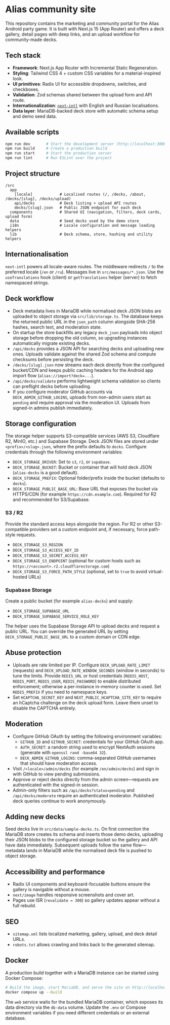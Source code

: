# Alias community site

This repository contains the marketing and community portal for the Alias Android party game. It is built with Next.js 15 (App Router) and offers a deck gallery, detail pages with deep links, and an upload workflow for community-made decks.

## Tech stack

- **Framework**: Next.js App Router with Incremental Static Regeneration.
- **Styling**: Tailwind CSS 4 + custom CSS variables for a material-inspired look.
- **UI primitives**: Radix UI for accessible dropdowns, switches, and checkboxes.
- **Validation**: Zod schemas shared between the upload form and API route.
- **Internationalization**: [`next-intl`](https://next-intl.dev) with English and Russian localisations.
- **Data layer**: MariaDB-backed deck store with automatic schema setup and demo seed data.

## Available scripts

```bash
npm run dev       # Start the development server (http://localhost:3000)
npm run build     # Create a production build
npm run start     # Start the production server
npm run lint      # Run ESLint over the project
```

## Project structure

```
/src
  app
    [locale]            # Localised routes (/, /decks, /about, /decks/[slug], /decks/upload)
    api/decks           # Deck listing + upload API routes
    decks/[slug].json   # Public JSON endpoint for each deck
  components            # Shared UI (navigation, filters, deck cards, upload form)
  data                  # Seed decks used by the demo store
  i18n                  # Locale configuration and message loading helpers
  lib                   # Deck schema, store, hashing and utility helpers
```

## Internationalisation

`next-intl` powers all locale-aware routes. The middleware redirects `/` to the preferred locale (`/en` or `/ru`). Messages live in `src/messages/*.json`. Use the `useTranslations` hook (client) or `getTranslations` helper (server) to fetch namespaced strings.

## Deck workflow

- Deck metadata lives in MariaDB while normalised deck JSON blobs are uploaded to object storage via `src/lib/storage.ts`. The database keeps the returned public URL in the `json_path` column alongside SHA-256 hashes, search text, and moderation state.
- On startup the store backfills any legacy `deck_json` payloads into object storage before dropping the old column, so upgrading instances automatically migrate existing decks.
- `/api/decks` provides a JSON API for searching decks and uploading new ones. Uploads validate against the shared Zod schema and compute checksums before persisting the deck.
- `/decks/[slug].json` now streams each deck directly from the configured bucket/CDN and keeps public caching headers for the Android app import flow (`alias://import?deck=...`).
- `/api/decks/validate` performs lightweight schema validation so clients can preflight decks before uploading.
- If you configure moderator GitHub accounts via `DECK_ADMIN_GITHUB_LOGINS`, uploads from non-admin users start as `pending` and require approval via the moderation UI. Uploads from signed-in admins publish immediately.

## Storage configuration

The storage helper supports S3-compatible services (AWS S3, Cloudflare R2, MinIO, etc.) and Supabase Storage. Deck JSON files are stored under `<prefix>/<slug>.json`, where the prefix defaults to `decks`. Configure credentials through the following environment variables:

- `DECK_STORAGE_DRIVER`: Set to `s3`, `r2`, or `supabase`.
- `DECK_STORAGE_BUCKET`: Bucket or container that will hold deck JSON (`alias-decks` is a good default).
- `DECK_STORAGE_PREFIX`: Optional folder/prefix inside the bucket (defaults to `decks`).
- `DECK_STORAGE_PUBLIC_BASE_URL`: Base URL that exposes the bucket via HTTPS/CDN (for example `https://cdn.example.com`). Required for R2 and recommended for S3/Supabase.

### S3 / R2

Provide the standard access keys alongside the region. For R2 or other S3-compatible providers set a custom endpoint and, if necessary, force path-style requests.

- `DECK_STORAGE_S3_REGION`
- `DECK_STORAGE_S3_ACCESS_KEY_ID`
- `DECK_STORAGE_S3_SECRET_ACCESS_KEY`
- `DECK_STORAGE_S3_ENDPOINT` (optional for custom hosts such as `https://<account>.r2.cloudflarestorage.com`)
- `DECK_STORAGE_S3_FORCE_PATH_STYLE` (optional, set to `true` to avoid virtual-hosted URLs)

### Supabase Storage

Create a public bucket (for example `alias-decks`) and supply:

- `DECK_STORAGE_SUPABASE_URL`
- `DECK_STORAGE_SUPABASE_SERVICE_ROLE_KEY`

The helper uses the Supabase Storage API to upload decks and request a public URL. You can override the generated URL by setting `DECK_STORAGE_PUBLIC_BASE_URL` to a custom domain or CDN edge.

## Abuse protection

- Uploads are rate limited per IP. Configure `DECK_UPLOAD_RATE_LIMIT` (requests) and `DECK_UPLOAD_RATE_WINDOW_SECONDS` (window in seconds) to tune the limits. Provide `REDIS_URL` or host credentials (`REDIS_HOST`, `REDIS_PORT`, `REDIS_USER`, `REDIS_PASSWORD`) to enable distributed enforcement; otherwise a per-instance in-memory counter is used. Set `REDIS_PREFIX` if you need to namespace keys.
- Set `HCAPTCHA_SECRET_KEY` and `NEXT_PUBLIC_HCAPTCHA_SITE_KEY` to require an hCaptcha challenge on the deck upload form. Leave them unset to disable the CAPTCHA entirely.

## Moderation

- Configure GitHub OAuth by setting the following environment variables:
  - `GITHUB_ID` and `GITHUB_SECRET`: credentials for your GitHub OAuth app.
  - `AUTH_SECRET`: a random string used to encrypt NextAuth sessions (generate with `openssl rand -base64 32`).
  - `DECK_ADMIN_GITHUB_LOGINS`: comma-separated GitHub usernames that should have moderation access.
- Visit `/<locale>/admin/decks` (for example `/en/admin/decks`) and sign in with GitHub to view pending submissions.
- Approve or reject decks directly from the admin screen—requests are authenticated with the signed-in session.
- Admin-only filters such as `/api/decks?status=pending` and `/api/decks/moderate` require an authenticated moderator. Published deck queries continue to work anonymously.

## Adding new decks

Seed decks live in `src/data/sample-decks.ts`. On first connection the MariaDB store creates its schema and inserts those demo decks, uploading their JSON blobs to the configured storage bucket so the gallery and API have data immediately. Subsequent uploads follow the same flow—metadata lands in MariaDB while the normalised deck file is pushed to object storage.

## Accessibility and performance

- Radix UI components and keyboard-focusable buttons ensure the gallery is navigable without a mouse.
- `next/image` handles responsive screenshots and cover art.
- Pages use ISR (`revalidate = 300`) so gallery updates appear without a full rebuild.

## SEO

- `sitemap.xml` lists localized marketing, gallery, upload, and deck detail URLs.
- `robots.txt` allows crawling and links back to the generated sitemap.

## Docker

A production build together with a MariaDB instance can be started using Docker Compose:

```bash
# Build the image, start MariaDB, and serve the site on http://localhost:3000
docker compose up --build
```

The `web` service waits for the bundled MariaDB container, which exposes its data directory via the `db-data` volume. Update the `.env` or Compose environment variables if you need different credentials or an external database.
